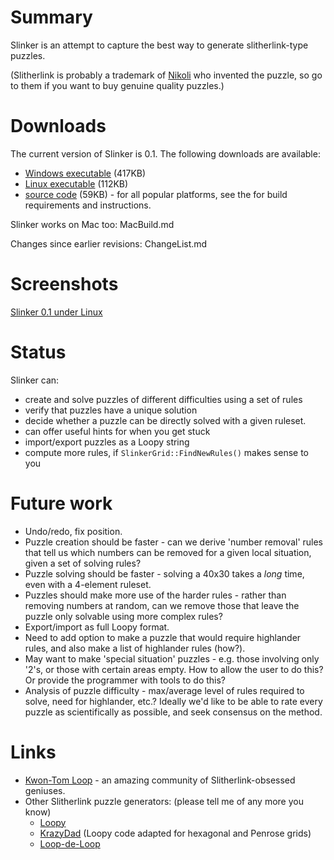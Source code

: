 Summary
=======

Slinker is an attempt to capture the best way to generate slitherlink-type puzzles. 

(Slitherlink is probably a trademark of [Nikoli](http://www.nikoli.co.jp) who invented the puzzle, so go to them if you want to buy genuine quality puzzles.)

Downloads
=========

The current version of Slinker is 0.1. The following downloads are available:

  * [Windows executable](https://github.com/timhutton/slinker/releases/download/release-0.1/Slinker-0.1.1-win32.exe) (417KB)
  * [Linux executable](https://github.com/timhutton/slinker/releases/download/release-0.1/Slinker-0.1.0-Linux.sh) (112KB)
  * [source code](https://github.com/timhutton/slinker/releases/download/release-0.1/Slinker-0.1.0-Source.tar.gz) (59KB) - for all popular platforms, see the [](README.txt) for build requirements and instructions.

Slinker works on Mac too: MacBuild.md 

Changes since earlier revisions: ChangeList.md

Screenshots
===========

[Slinker 0.1 under Linux](https://github.com/timhutton/slinker/releases/download/release-0.1/slinker-0.1_screenshot1_linux.png)


Status
======

Slinker can:
  * create and solve puzzles of different difficulties using a set of rules
  * verify that puzzles have a unique solution
  * decide whether a puzzle can be directly solved with a given ruleset.
  * can offer useful hints for when you get stuck
  * import/export puzzles as a Loopy string
  * compute more rules, if `SlinkerGrid::FindNewRules()` makes sense to you

Future work
===========

  * Undo/redo, fix position.
  * Puzzle creation should be faster - can we derive 'number removal' rules that tell us which numbers can be removed for a given local situation, given a set of solving rules?
  * Puzzle solving should be faster - solving a 40x30 takes a _long_ time, even with a 4-element ruleset.
  * Puzzles should make more use of the harder rules - rather than removing numbers at random, can we remove those that leave the puzzle only solvable using more complex rules?
  * Export/import as full Loopy format.
  * Need to add option to make a puzzle that would require highlander rules, and also make a list of highlander rules (how?).
  * May want to make 'special situation' puzzles - e.g. those involving only '2's, or those with certain areas empty. How to allow the user to do this? Or provide the programmer with tools to do this?
  * Analysis of puzzle difficulty - max/average level of rules required to solve, need for highlander, etc.? Ideally we'd like to be able to rate every puzzle as scientifically as possible, and seek consensus on the method. 

Links
=====

  * [Kwon-Tom Loop](http://www.kwontomloop.com) - an amazing community of Slitherlink-obsessed geniuses.
  * Other Slitherlink puzzle generators: (please tell me of any more you know)
    * [Loopy](http://www.chiark.greenend.org.uk/~sgtatham/puzzles/)
    * [KrazyDad](http://www.krazydad.com/slitherlink/) (Loopy code adapted for hexagonal and Penrose grids)
    * [Loop-de-Loop](http://www.deadofnight.org/?x=other)
